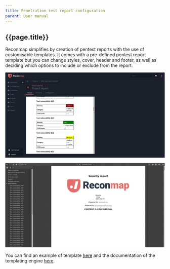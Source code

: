 ```yaml
---
title: Penetration test report configuration
parent: User manual
---
```


## {{page.title}}

Reconmap simplifies by creation of pentest reports with the use of customisable templates. It comes with a pre-defined pentest report template but you can change styles, cover, header and footer, as well as deciding which options to include or exclude from the report.

![Customisable pentest report](/images/screenshots/custom-pentest-report-generation.png)

![Example PDF report](/images/screenshots/example-pentest-report-pdf.png)

You can find an example of template [here](https://github.com/reconmap/rest-api/blob/master/resources/templates/reports/default.docx) and the documentation of the templating engine [here](https://phpword.readthedocs.io/en/latest/templates-processing.html).
